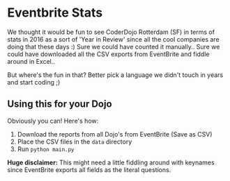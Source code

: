 # Eventbrite Stats

We thought it would be fun to see CoderDojo Rotterdam (SF) in terms of stats in 2016 as a sort of 'Year in Review' since all the cool companies are doing that these days :)
Sure we could have counted it manually.. Sure we could have downloaded all the CSV exports from EventBrite and fiddle around in Excel..

But where's the fun in that? Better pick a language we didn't touch in years and start coding ;)

## Using this for your Dojo
Obviously you can! Here's how:

1) Download the reports from all Dojo's from EventBrite (Save as CSV)
2) Place the CSV files in the `data` directory
3) Run `python main.py`

**Huge disclaimer:** This might need a little fiddling around with keynames since EventBrite exports all fields as the literal questions.